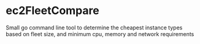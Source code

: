 # ec2FleetCompare
Small go command line tool to determine the cheapest instance types based on fleet size, and minimum cpu, memory and network requirements

